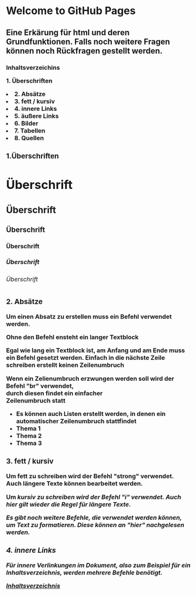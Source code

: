 # Welcome to GitHub Pages

<h2> 
Eine Erkärung für html und deren Grundfunktionen. Falls noch weitere Fragen können noch Rückfragen gestellt werden. 
</h2>

<h3>
<a id="Inh">Inhaltsverzeichins</a>
<h/3>

<p>1. Überschriften</p>

<li>2. Absätze</li>
<li>3. fett / kursiv</li>
<li>4. innere Links</li>
<li>5. äußere Links</li>
<li>6. Bilder</li>
<li>7. Tabellen</li>
<li>8. Quellen</li>

<h3>
1.Überschriften</h3>

<h1>
Überschrift
</h1>


<h2>
Überschrift
</h2>


<h3>
Überschrift
</h3>


<h4>
Überschrift
</h4>


<h5>
Überschrift
</h5>


<h6>
Überschrift
</h6>

<h3>
2. Absätze
</h3>

<p>Um einen Absatz zu erstellen muss ein Befehl verwendet werden.</p>

<p>Ohne den Befehl ensteht ein langer Textblock</p>

<p>Egal wie lang ein Textblock ist, am Anfang und am Ende muss ein Befehl gesetzt werden.
Einfach in die nächste Zeile schreiben erstellt
keinen
Zeilenumbruch</p>

<p>Wenn ein Zelienumbruch erzwungen werden soll wird der Befehl "br" verwendet,<br>
durch diesen findet ein einfacher<br>
Zeilenumbruch statt</p>

<ul>
<li>Es können auch Listen erstellt werden, in denen ein automatischer Zeilenumbruch stattfindet</li>
<li>Thema 1</li>
<li>Thema 2</li>
<li>Thema 3</li>
</ul>

<h3>
3. fett / kursiv
</h3>

<p>Um <strong>fett</strong> zu schreiben wird der Befehl "strong" verwendet. <strong>Auch längere Texte können bearbeitet werden.</strong></p>

<p>Um <i>kursiv<i> zu schreiben wird der Befehl "i" verwendet. <i>Auch hier gilt wieder die Regel für längere Texte.</i></p>

<p>Es gibt noch weitere Befehle, die verwendet werden können, um Text zu formatieren. Diese können an "hier" nachgelesen werden.</p>

<h3>
4. innere Links
</h3>

<p>Für innere Verlinkungen im Dokument, also zum Beispiel für ein Inhaltsverzeichnis, werden mehrere Befehle benötigt.</p>

<p><a href="#Inh">Inhaltsverzeichnis</a></p>
